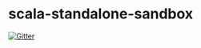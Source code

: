 # scala-standalone-sandbox

[![Gitter](https://badges.gitter.im/Join%20Chat.svg)](https://gitter.im/2m/scala-standalone-sandbox?utm_source=badge&utm_medium=badge&utm_campaign=pr-badge&utm_content=badge)